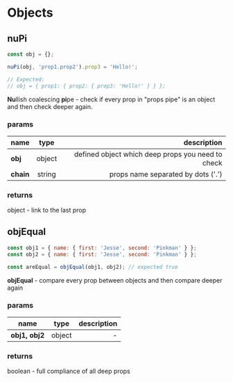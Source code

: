 # Objects

## nuPi
```javascript
const obj = {};

nuPi(obj, 'prop1.prop2').prop3 = 'Hello!';

// Expected:
// obj = { prop1: { prop2: { prop3: 'Hello!' } } };
```
**Nu**llish coalescing **pi**pe - check if every prop in "props pipe"
is an object and then check deeper again.

### params
|name|type|description|
| -- | :--: | --: |
|**obj**|object|defined object which deep props you need to check|
|**chain**|string|props name separated by dots ('.')|

### returns
object - link to the last prop

## objEqual
```javascript
const obj1 = { name: { first: 'Jesse', second: 'Pinkman' } };
const obj2 = { name: { first: 'Jesse', second: 'Pinkman' } };

const areEqual = objEqual(obj1, obj2); // expected true
```
**objEqual** - compare every prop between objects and then compare deeper again

### params
|name|type|description|
| -- | :--: | --: |
|**obj1, obj2**|object|-|

### returns
boolean - full compliance of all deep props
